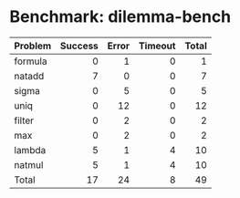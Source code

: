 # Benchmark: dilemma-bench

| Problem   |   Success |   Error |   Timeout |   Total |
|:----------|----------:|--------:|----------:|--------:|
| formula   |         0 |       1 |         0 |       1 |
| natadd    |         7 |       0 |         0 |       7 |
| sigma     |         0 |       5 |         0 |       5 |
| uniq      |         0 |      12 |         0 |      12 |
| filter    |         0 |       2 |         0 |       2 |
| max       |         0 |       2 |         0 |       2 |
| lambda    |         5 |       1 |         4 |      10 |
| natmul    |         5 |       1 |         4 |      10 |
| Total     |        17 |      24 |         8 |      49 |

